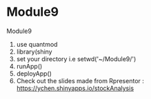 # Module9
Module9
1. use quantmod
2. library(shiny
3. set your directory i.e setwd('~/Module9/')
4. runApp()
5. deployApp()
6. Check out the slides made from Rpresentor : https://ychen.shinyapps.io/stockAnalysis
